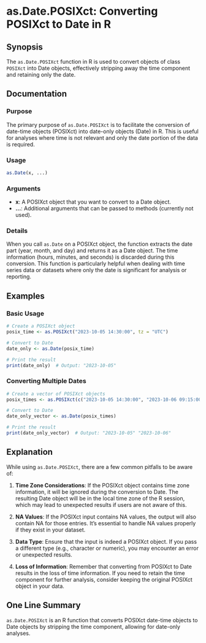<!--
Meta Description: # as.Date.POSIXct: Converting POSIXct to Date in R ## Synopsis The `as.Date.POSIXct` function in R is used to convert objects of class `POSIXct` into ...
Meta Keywords: date, posixct, time, object, objects
-->

# as.Date.POSIXct: Converting POSIXct to Date in R

## Synopsis
The `as.Date.POSIXct` function in R is used to convert objects of class `POSIXct` into Date objects, effectively stripping away the time component and retaining only the date.

## Documentation

### Purpose
The primary purpose of `as.Date.POSIXct` is to facilitate the conversion of date-time objects (POSIXct) into date-only objects (Date) in R. This is useful for analyses where time is not relevant and only the date portion of the data is required.

### Usage
```R
as.Date(x, ...)
```

### Arguments
- **x**: A POSIXct object that you want to convert to a Date object.
- **...**: Additional arguments that can be passed to methods (currently not used).

### Details
When you call `as.Date` on a POSIXct object, the function extracts the date part (year, month, and day) and returns it as a Date object. The time information (hours, minutes, and seconds) is discarded during this conversion. This function is particularly helpful when dealing with time series data or datasets where only the date is significant for analysis or reporting.

## Examples

### Basic Usage
```R
# Create a POSIXct object
posix_time <- as.POSIXct("2023-10-05 14:30:00", tz = "UTC")

# Convert to Date
date_only <- as.Date(posix_time)

# Print the result
print(date_only)  # Output: "2023-10-05"
```

### Converting Multiple Dates
```R
# Create a vector of POSIXct objects
posix_times <- as.POSIXct(c("2023-10-05 14:30:00", "2023-10-06 09:15:00"), tz = "UTC")

# Convert to Date
date_only_vector <- as.Date(posix_times)

# Print the result
print(date_only_vector)  # Output: "2023-10-05" "2023-10-06"
```

## Explanation
While using `as.Date.POSIXct`, there are a few common pitfalls to be aware of:

1. **Time Zone Considerations**: If the POSIXct object contains time zone information, it will be ignored during the conversion to Date. The resulting Date object will be in the local time zone of the R session, which may lead to unexpected results if users are not aware of this.

2. **NA Values**: If the POSIXct input contains NA values, the output will also contain NA for those entries. It’s essential to handle NA values properly if they exist in your dataset.

3. **Data Type**: Ensure that the input is indeed a POSIXct object. If you pass a different type (e.g., character or numeric), you may encounter an error or unexpected results.

4. **Loss of Information**: Remember that converting from POSIXct to Date results in the loss of time information. If you need to retain the time component for further analysis, consider keeping the original POSIXct object in your data.

## One Line Summary
`as.Date.POSIXct` is an R function that converts POSIXct date-time objects to Date objects by stripping the time component, allowing for date-only analyses.